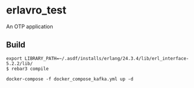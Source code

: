 erlavro_test
=====

An OTP application

Build
-----

    export LIBRARY_PATH=~/.asdf/installs/erlang/24.3.4/lib/erl_interface-5.2.2/lib/
    $ rebar3 compile

    docker-compose -f docker_compose_kafka.yml up -d
